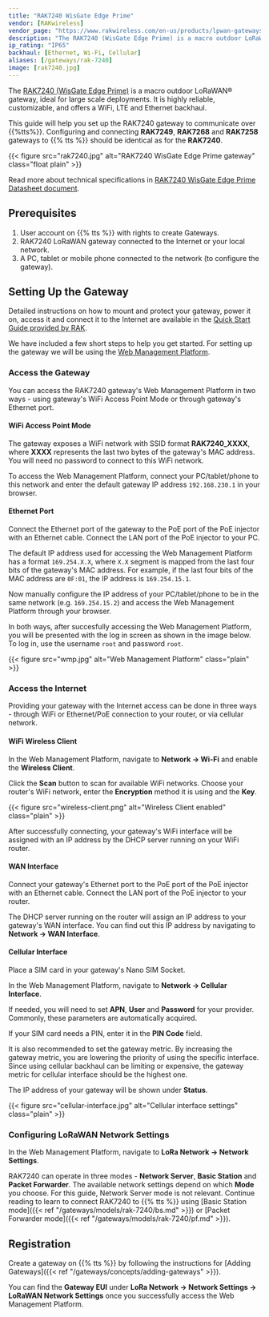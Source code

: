 ```yaml
---
title: "RAK7240 WisGate Edge Prime"
vendor: [RAKwireless]
vendor_page: "https://www.rakwireless.com/en-us/products/lpwan-gateways-and-concentrators/rak7240"
description: "The RAK7240 (WisGate Edge Prime) is a macro outdoor LoRaWAN® gateway, ideal for large scale deployments. It is highly reliable, customizable, and offers a WiFi, LTE and Ethernet backhaul."
ip_rating: "IP65"
backhaul: [Ethernet, Wi-Fi, Cellular]
aliases: [/gateways/rak-7240]
image: [rak7240.jpg]
---
```


The [RAK7240 (WisGate Edge Prime)](https://docs.rakwireless.com/Product-Categories/WisGate/RAK7240/Overview/) is a macro outdoor LoRaWAN® gateway, ideal for large scale deployments. It is highly reliable, customizable, and offers a WiFi, LTE and Ethernet backhaul.

This guide will help you set up the RAK7240 gateway to communicate over {{%tts%}}. Configuring and connecting **RAK7249**, **RAK7268** and **RAK7258** gateways to {{% tts %}} should be identical as for the **RAK7240**.

{{< figure src="rak7240.jpg" alt="RAK7240 WisGate Edge Prime gateway" class="float plain" >}}

<!--more-->

Read more about technical specifications in [RAK7240 WisGate Edge Prime Datasheet document](https://docs.rakwireless.com/Product-Categories/WisGate/RAK7240/Datasheet/).

## Prerequisites

1. User account on {{% tts %}} with rights to create Gateways.
2. RAK7240 LoRaWAN gateway connected to the Internet or your local network.
3. A PC, tablet or mobile phone connected to the network (to configure the gateway).

## Setting Up the Gateway

Detailed instructions on how to mount and protect your gateway, power it on, access it and connect it to the Internet are available in the [Quick Start Guide provided by RAK](https://docs.rakwireless.com/Product-Categories/WisGate/RAK7240/Quickstart/).

We have included a few short steps to help you get started. For setting up the gateway we will be using the [Web Management Platform](https://docs.rakwireless.com/Knowledge-Hub/Learn/WEB-Management-Platform/).

### Access the Gateway

You can access the RAK7240 gateway's Web Management Platform in two ways - using gateway's WiFi Access Point Mode or through gateway's Ethernet port.

#### WiFi Access Point Mode

The gateway exposes a WiFi network with SSID format **RAK7240_XXXX**, where **XXXX** represents the last two bytes of the gateway's MAC address. You will need no password to connect to this WiFi network. 

To access the Web Management Platform, connect your PC/tablet/phone to this network and enter the default gateway IP address `192.168.230.1` in your browser. 

#### Ethernet Port

Connect the Ethernet port of the gateway to the PoE port of the PoE injector with an Ethernet cable. Connect the LAN port of the PoE injector to your PC. 

The default IP address used for accessing the Web Management Platform has a format `169.254.X.X`, where `X.X` segment is mapped from the last four bits of the gateway's MAC address. For example, if the last four bits of the MAC address are `0F:01`, the IP address is `169.254.15.1`. 

Now manually configure the IP address of your PC/tablet/phone to be in the same network (e.g. `169.254.15.2`) and access the Web Management Platform through your browser.

In both ways, after succesfully accessing the Web Management Platform, you will be presented with the log in screen as shown in the image below. To log in, use the username `root` and password `root`.

{{< figure src="wmp.jpg" alt="Web Management Platform" class="plain" >}}

### Access the Internet

Providing your gateway with the Internet access can be done in three ways - through WiFi or Ethernet/PoE connection to your router, or via cellular network. 

#### WiFi Wireless Client

In the Web Management Platform, navigate to **Network &#8594; Wi-Fi** and enable the **Wireless Client**. 

Click the **Scan** button to scan for available WiFi networks. Choose your router's WiFi network, enter the **Encryption** method it is using and the **Key**. 

{{< figure src="wireless-client.png" alt="Wireless Client enabled" class="plain" >}}

After successfully connecting, your gateway's WiFi interface will be assigned with an IP address by the DHCP server running on your WiFi router. 

#### WAN Interface

Connect your gateway's Ethernet port to the PoE port of the PoE injector with an Ethernet cable. Connect the LAN port of the PoE injector to your router. 

The DHCP server running on the router will assign an IP address to your gateway's WAN interface. You can find out this IP address by navigating to **Network &#8594; WAN Interface**.

#### Cellular Interface

Place a SIM card in your gateway's Nano SIM Socket. 

In the Web Management Platform, navigate to **Network &#8594; Cellular Interface**. 

If needed, you will need to set **APN**, **User** and **Password** for your provider. Commonly, these parameters are automatically acquired.

If your SIM card needs a PIN, enter it in the **PIN Code** field. 

It is also recommended to set the gateway metric. By increasing the gateway metric, you are lowering the priority of using the specific interface. Since using cellular backhaul can be limiting or expensive, the gateway metric for cellular interface should be the highest one.

The IP address of your gateway will be shown under **Status**.

{{< figure src="cellular-interface.jpg" alt="Cellular interface settings" class="plain" >}}

### Configuring LoRaWAN Network Settings

In the Web Management Platform, navigate to **LoRa Network &#8594; Network Settings**. 

RAK7240 can operate in three modes - **Network Server**, **Basic Station** and **Packet Forwarder**. The available network settings depend on which **Mode** you choose. For this guide, Network Server mode is not relevant. Continue reading to learn to connect RAK7240 to {{% tts %}} using [Basic Station mode]({{< ref "/gateways/models/rak-7240/bs.md" >}}) or [Packet Forwarder mode]({{< ref "/gateways/models/rak-7240/pf.md" >}}).

## Registration

Create a gateway on {{% tts %}} by following the instructions for [Adding Gateways]({{< ref "/gateways/concepts/adding-gateways" >}}).

You can find the **Gateway EUI** under **LoRa Network &#8594; Network Settings &#8594; LoRaWAN Network Settings** once you successfully access the Web Management Platform.

